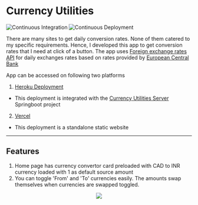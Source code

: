 # **Currency Utilities**

![Continuous Integration](https://github.com/NishantChauhan/CurrencyUtilities/workflows/Continuous%20Integration/badge.svg?branch=develop) ![Continuous Deployment](https://github.com/NishantChauhan/CurrencyUtilities/workflows/Continuous%20Deployment/badge.svg)

 There are many sites to get daily conversion rates. None of them catered to my specific requirements. Hence, I developed this app to get conversion rates that I need at click of a button. The app uses [Foreign exchange rates API](https://exchangeratesapi.io/) for daily exchanges rates based on rates provided by [European Central Bank](https://www.ecb.europa.eu/stats/policy_and_exchange_rates/euro_reference_exchange_rates/html/index.en.html)

App can be accessed on following two platforms  
  1. [Heroku Deployment](https://currency-utility-app.herokuapp.com/currency-convertor)  
  * This deployment is integrated with the [Currency Utilities Server](https://github.com/NishantChauhan/CurrencyUtilitiesServer) Springboot project  
  2. [Vercel](https://currency-utilities.now.sh/currency-convertor)  
  * This deployment is a standalone static website  


---

## **Features**

1. Home page has currency convertor card preloaded with CAD to INR currency loaded with 1 as default source amount
2. You can toggle 'From' and 'To' currencies easily. The amounts swap themselves when currencies are swapped toggled.

<center>
<img src="https://github.com/NishantChauhan/CurrencyUtilities/blob/ca521e75d8040d4f6ca511a885b941c1921019a9/documentation/gifs/ConvertorPage.gif?raw=true">
</center>
